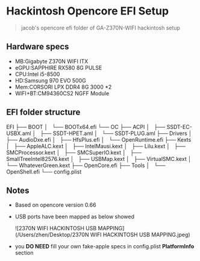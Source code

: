 # Hackintosh Opencore EFI Setup

> jacob's opencore efi folder of GA-Z370N-WIFI hackintosh setup

## Hardware specs

- MB:Gigabyte Z370N WIFI ITX
- eGPU:SAPPHIRE RX580 8G PULSE
- CPU:Intel i5-8500
- HD:Samsung 970 EVO 500G
- Mem:CORSORI LPX DDR4 8G 3000 *2
- WIFI+BT:CM94360CS2 NGFF Module

## EFI folder structure
EFI
├── BOOT
│   └── BOOTx64.efi
└── OC
    ├── ACPI
    │   ├── SSDT-EC-USBX.aml
    │   ├── SSDT-HPET.aml
    │   └── SSDT-PLUG.aml
    ├── Drivers
    │   ├── AudioDxe.efi
    │   ├── HfsPlus.efi
    │   └── OpenRuntime.efi
    ├── Kexts
    │   ├── AppleALC.kext
    │   ├── IntelMausi.kext
    │   ├── Lilu.kext
    │   ├── SMCProcessor.kext
    │   ├── SMCSuperIO.kext
    │   ├── SmallTreeIntel82576.kext
    │   ├── USBMap.kext
    │   ├── VirtualSMC.kext
    │   └── WhateverGreen.kext
    ├── OpenCore.efi
    ├── Tools
    │   └── OpenShell.efi
    └── config.plist
## Notes

- Based on opencore version 0.66

- USB ports have been mapped as below showed

  ![2370N WIFI HACKINTOSH USB MAPPING](/Users/zhen/Desktop/2370N WIFI HACKINTOSH USB MAPPING.jpeg)

- you **DO NEED** fill your own fake-apple specs in config.plist **PlatformInfo** section
